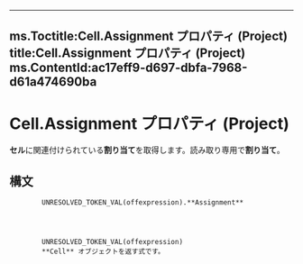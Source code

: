 

---
ms.Toctitle:Cell.Assignment プロパティ (Project)
title:Cell.Assignment プロパティ (Project)
ms.ContentId:ac17eff9-d697-dbfa-7968-d61a474690ba
---
# Cell.Assignment プロパティ (Project)




**セル**に関連付けられている**割り当て**を取得します。読み取り専用で**割り当て**。

## 構文

            UNRESOLVED_TOKEN_VAL(offexpression).**Assignment**




            UNRESOLVED_TOKEN_VAL(offexpression)
            **Cell** オブジェクトを返す式です。




